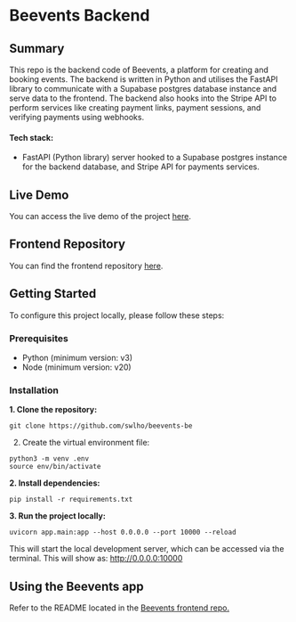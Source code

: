 # Beevents Backend

## Summary

This repo is the backend code of Beevents, a platform for creating and booking events.  The backend is written in Python and utilises the FastAPI library to communicate with a Supabase postgres database instance and serve data to the frontend.  The backend also hooks into the Stripe API to perform services like creating payment links, payment sessions, and verifying payments using webhooks.

#### Tech stack:

* FastAPI (Python library) server hooked to a Supabase postgres instance for the backend database, and Stripe API for payments services.

## Live Demo

You can access the live demo of the project [here](https://beevents.vercel.app/).

## Frontend Repository

You can find the frontend repository [here](https://github.com/swlho/beevents-fe).

## Getting Started

To configure this project locally, please follow these steps:

### Prerequisites

* Python (minimum version: v3)
* Node (minimum version: v20)

### Installation

**1. Clone the repository:**

```
git clone https://github.com/swlho/beevents-be
```

2. Create the virtual environment file:

```
python3 -m venv .env
source env/bin/activate
```

**2. Install dependencies:**

```
pip install -r requirements.txt
```

**3. Run the project locally:**

```
uvicorn app.main:app --host 0.0.0.0 --port 10000 --reload
```

This will start the local development server, which can be accessed via the terminal. This will show as: <http://0.0.0.0:10000>

## Using the Beevents app
Refer to the README located in the [Beevents frontend repo.](https://github.com/swlho/beevents-fe)